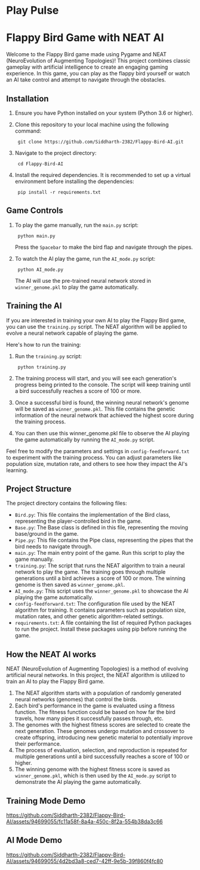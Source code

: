 # Play Pulse
# Flappy Bird Game with NEAT AI
Welcome to the Flappy Bird game made using Pygame and NEAT (NeuroEvolution of Augmenting Topologies)! This project combines classic gameplay with artificial intelligence to create an engaging gaming experience. In this game, you can play as the flappy bird yourself or watch an AI take control and attempt to navigate through the obstacles.

## Installation
1. Ensure you have Python installed on your system (Python 3.6 or higher).
2. Clone this repository to your local machine using the following command:

        git clone https://github.com/Siddharth-2382/Flappy-Bird-AI.git
3. Navigate to the project directory:

        cd Flappy-Bird-AI
4. Install the required dependencies. It is recommended to set up a virtual environment before installing the dependencies:

        pip install -r requirements.txt

## Game Controls
1. To play the game manually, run the `main.py` script:

        python main.py
    Press the `Spacebar` to make the bird flap and navigate through the pipes.
2. To watch the AI play the game, run the `AI_mode.py` script:

        python AI_mode.py
    The AI will use the pre-trained neural network stored in `winner_genome.pkl` to play the game automatically.

## Training the AI
If you are interested in training your own AI to play the Flappy Bird game, you can use the `training.py` script. The NEAT algorithm will be applied to evolve a neural network capable of playing the game.

Here's how to run the training:
1. Run the `training.py` script:

        python training.py
2. The training process will start, and you will see each generation's progress being printed to the console. The script will keep training until a bird successfully reaches a score of 100 or more.
3. Once a successful bird is found, the winning neural network's genome will be saved as `winner_genome.pkl`. This file contains the genetic information of the neural network that achieved the highest score during the training process.
4. You can then use this winner_genome.pkl file to observe the AI playing the game automatically by running the `AI_mode.py` script.

Feel free to modify the parameters and settings in `config-feedforward.txt` to experiment with the training process. You can adjust parameters like population size, mutation rate, and others to see how they impact the AI's learning.

## Project Structure
The project directory contains the following files:
- `Bird.py`: This file contains the implementation of the Bird class, representing the player-controlled bird in the game.
- `Base.py`: The Base class is defined in this file, representing the moving base/ground in the game.
- `Pipe.py`: This file contains the Pipe class, representing the pipes that the bird needs to navigate through.
- `main.py`: The main entry point of the game. Run this script to play the game manually.
- `training.py`: The script that runs the NEAT algorithm to train a neural network to play the game. The training goes through multiple generations until a bird achieves a score of 100 or more. The winning genome is then saved as `winner_genome.pkl`.
- `AI_mode.py`: This script uses the `winner_genome.pkl` to showcase the AI playing the game automatically.
- `config-feedforward.txt`: The configuration file used by the NEAT algorithm for training. It contains parameters such as population size, mutation rates, and other genetic algorithm-related settings.
- `requirements.txt`: A file containing the list of required Python packages to run the project. Install these packages using pip before running the game.

## How the NEAT AI works
NEAT (NeuroEvolution of Augmenting Topologies) is a method of evolving artificial neural networks. In this project, the NEAT algorithm is utilized to train an AI to play the Flappy Bird game.

1. The NEAT algorithm starts with a population of randomly generated neural networks (genomes) that control the birds.
2. Each bird's performance in the game is evaluated using a fitness function. The fitness function could be based on how far the bird travels, how many pipes it successfully passes through, etc.
3. The genomes with the highest fitness scores are selected to create the next generation. These genomes undergo mutation and crossover to create offspring, introducing new genetic material to potentially improve their performance.
4. The process of evaluation, selection, and reproduction is repeated for multiple generations until a bird successfully reaches a score of 100 or higher.
5. The winning genome with the highest fitness score is saved as `winner_genome.pkl`, which is then used by the `AI_mode.py` script to demonstrate the AI playing the game automatically.


## Training Mode Demo

https://github.com/Siddharth-2382/Flappy-Bird-AI/assets/94699055/fc11a58f-8a4a-450c-8f2a-554b38da3c66

## AI Mode Demo

https://github.com/Siddharth-2382/Flappy-Bird-AI/assets/94699055/4d2bd3a8-ced7-42ff-9e5b-39f860f4fc80
